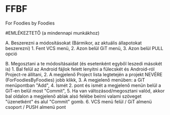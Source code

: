 # FFBF
For Foodies by Foodies

#EMLÉKEZTETŐ (a mindennapi munkákhoz)


A. Beszerezni a módosításokat (Bármikor, az aktuális állapotokat beszerezni)
    1. Fent VCS menü,
    2. Azon belül GiT menü,
    3. Azon belül PULL opció

B. Megosztani a te módosításaidat (és esetenként egyből leszedi másokét is)
    1. Bal felül az Android fájlok felett lenyitni a fülecskét és Android-ról Project-re állítani,
    2. A megjelenő Project lista legtetején a projekt NEVÉRE (ForFoodiesByFoodies) jobb klikk,
    3. A megjelenő menüben: a GiT menüpontban "Add",
    4. Ismét 2. pont és ismét a megjelenő menün belül a GiT-en belül most "Commit",
    5. Ha van változásod/megosztani valód, akkor bal oldalon a megjelenő ablak alsó felébe
        beírni valami szöveget "üzenetként" és alul "Commit" gomb.
    6. VCS menü felül / GiT almenü csoport / PUSH almenü pont
